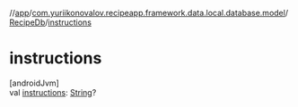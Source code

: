 //[app](../../../index.md)/[com.yuriikonovalov.recipeapp.framework.data.local.database.model](../index.md)/[RecipeDb](index.md)/[instructions](instructions.md)

# instructions

[androidJvm]\
val [instructions](instructions.md): [String](https://kotlinlang.org/api/latest/jvm/stdlib/kotlin/-string/index.html)?

